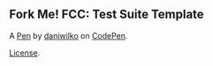 Fork Me! FCC: Test Suite Template
---------------------------------


A [Pen](https://codepen.io/danjwilko/pen/PoNjdXO) by [danjwilko](https://codepen.io/danjwilko) on [CodePen](https://codepen.io).

[License](https://codepen.io/danjwilko/pen/PoNjdXO/license).